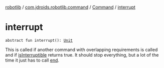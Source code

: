 [robotlib](../../index.md) / [com.jdroids.robotlib.command](../index.md) / [Command](index.md) / [interrupt](./interrupt.md)

# interrupt

`abstract fun interrupt(): `[`Unit`](https://kotlinlang.org/api/latest/jvm/stdlib/kotlin/-unit/index.html)

This is called if another command with overlapping requirements is called
and if [isInterruptible](is-interruptible.md) returns true. It should stop everything, but a
lot of the time it just has to call [end](end.md).

